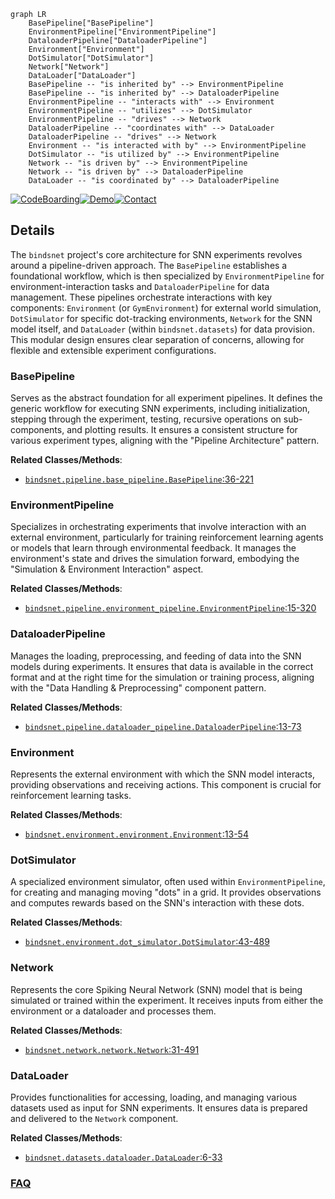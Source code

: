 ```mermaid
graph LR
    BasePipeline["BasePipeline"]
    EnvironmentPipeline["EnvironmentPipeline"]
    DataloaderPipeline["DataloaderPipeline"]
    Environment["Environment"]
    DotSimulator["DotSimulator"]
    Network["Network"]
    DataLoader["DataLoader"]
    BasePipeline -- "is inherited by" --> EnvironmentPipeline
    BasePipeline -- "is inherited by" --> DataloaderPipeline
    EnvironmentPipeline -- "interacts with" --> Environment
    EnvironmentPipeline -- "utilizes" --> DotSimulator
    EnvironmentPipeline -- "drives" --> Network
    DataloaderPipeline -- "coordinates with" --> DataLoader
    DataloaderPipeline -- "drives" --> Network
    Environment -- "is interacted with by" --> EnvironmentPipeline
    DotSimulator -- "is utilized by" --> EnvironmentPipeline
    Network -- "is driven by" --> EnvironmentPipeline
    Network -- "is driven by" --> DataloaderPipeline
    DataLoader -- "is coordinated by" --> DataloaderPipeline
```

[![CodeBoarding](https://img.shields.io/badge/Generated%20by-CodeBoarding-9cf?style=flat-square)](https://github.com/CodeBoarding/GeneratedOnBoardings)[![Demo](https://img.shields.io/badge/Try%20our-Demo-blue?style=flat-square)](https://www.codeboarding.org/demo)[![Contact](https://img.shields.io/badge/Contact%20us%20-%20contact@codeboarding.org-lightgrey?style=flat-square)](mailto:contact@codeboarding.org)

## Details

The `bindsnet` project's core architecture for SNN experiments revolves around a pipeline-driven approach. The `BasePipeline` establishes a foundational workflow, which is then specialized by `EnvironmentPipeline` for environment-interaction tasks and `DataloaderPipeline` for data management. These pipelines orchestrate interactions with key components: `Environment` (or `GymEnvironment`) for external world simulation, `DotSimulator` for specific dot-tracking environments, `Network` for the SNN model itself, and `DataLoader` (within `bindsnet.datasets`) for data provision. This modular design ensures clear separation of concerns, allowing for flexible and extensible experiment configurations.

### BasePipeline
Serves as the abstract foundation for all experiment pipelines. It defines the generic workflow for executing SNN experiments, including initialization, stepping through the experiment, testing, recursive operations on sub-components, and plotting results. It ensures a consistent structure for various experiment types, aligning with the "Pipeline Architecture" pattern.


**Related Classes/Methods**:

- <a href="https://github.com/BindsNET/bindsnet/blob/master/bindsnet/pipeline/base_pipeline.py#L36-L221" target="_blank" rel="noopener noreferrer">`bindsnet.pipeline.base_pipeline.BasePipeline`:36-221</a>


### EnvironmentPipeline
Specializes in orchestrating experiments that involve interaction with an external environment, particularly for training reinforcement learning agents or models that learn through environmental feedback. It manages the environment's state and drives the simulation forward, embodying the "Simulation & Environment Interaction" aspect.


**Related Classes/Methods**:

- <a href="https://github.com/BindsNET/bindsnet/blob/master/bindsnet/pipeline/environment_pipeline.py#L15-L320" target="_blank" rel="noopener noreferrer">`bindsnet.pipeline.environment_pipeline.EnvironmentPipeline`:15-320</a>


### DataloaderPipeline
Manages the loading, preprocessing, and feeding of data into the SNN models during experiments. It ensures that data is available in the correct format and at the right time for the simulation or training process, aligning with the "Data Handling & Preprocessing" component pattern.


**Related Classes/Methods**:

- <a href="https://github.com/BindsNET/bindsnet/blob/master/bindsnet/pipeline/dataloader_pipeline.py#L13-L73" target="_blank" rel="noopener noreferrer">`bindsnet.pipeline.dataloader_pipeline.DataloaderPipeline`:13-73</a>


### Environment
Represents the external environment with which the SNN model interacts, providing observations and receiving actions. This component is crucial for reinforcement learning tasks.


**Related Classes/Methods**:

- <a href="https://github.com/BindsNET/bindsnet/blob/master/bindsnet/environment/environment.py#L13-L54" target="_blank" rel="noopener noreferrer">`bindsnet.environment.environment.Environment`:13-54</a>


### DotSimulator
A specialized environment simulator, often used within `EnvironmentPipeline`, for creating and managing moving "dots" in a grid. It provides observations and computes rewards based on the SNN's interaction with these dots.


**Related Classes/Methods**:

- <a href="https://github.com/BindsNET/bindsnet/blob/master/bindsnet/environment/dot_simulator.py#L43-L489" target="_blank" rel="noopener noreferrer">`bindsnet.environment.dot_simulator.DotSimulator`:43-489</a>


### Network
Represents the core Spiking Neural Network (SNN) model that is being simulated or trained within the experiment. It receives inputs from either the environment or a dataloader and processes them.


**Related Classes/Methods**:

- <a href="https://github.com/BindsNET/bindsnet/blob/master/bindsnet/network/network.py#L31-L491" target="_blank" rel="noopener noreferrer">`bindsnet.network.network.Network`:31-491</a>


### DataLoader
Provides functionalities for accessing, loading, and managing various datasets used as input for SNN experiments. It ensures data is prepared and delivered to the `Network` component.


**Related Classes/Methods**:

- <a href="https://github.com/BindsNET/bindsnet/blob/master/bindsnet/datasets/dataloader.py#L6-L33" target="_blank" rel="noopener noreferrer">`bindsnet.datasets.dataloader.DataLoader`:6-33</a>




### [FAQ](https://github.com/CodeBoarding/GeneratedOnBoardings/tree/main?tab=readme-ov-file#faq)